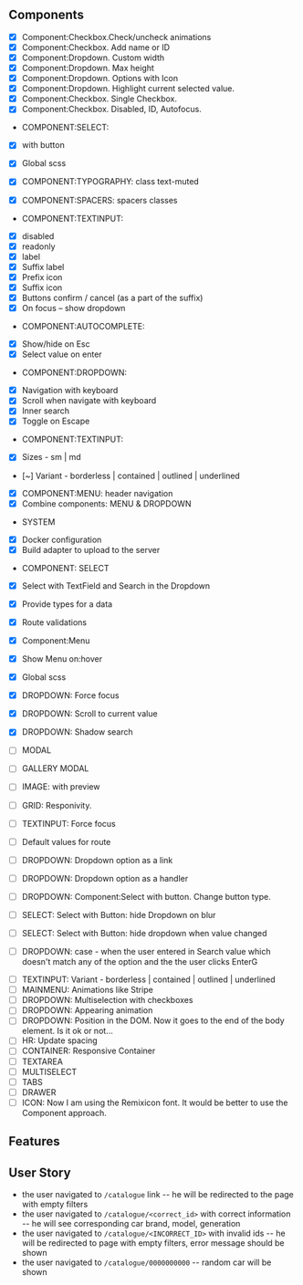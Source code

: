 ## Components

- [x] Component:Checkbox.Check/uncheck animations
- [x] Component:Checkbox. Add name or ID
- [x] Component:Dropdown. Custom width
- [x] Component:Dropdown. Max height
- [x] Component:Dropdown. Options with Icon
- [x] Component:Dropdown. Highlight current selected value.
- [x] Component:Checkbox. Single Checkbox.
- [x] Component:Checkbox. Disabled, ID, Autofocus.

<!-- Current -->

- COMPONENT:SELECT:
- [x] with button
- [x] Global scss

- [x] COMPONENT:TYPOGRAPHY: class text-muted
- [x] COMPONENT:SPACERS: spacers classes

- COMPONENT:TEXTINPUT:
- [x] disabled
- [x] readonly
- [x] label
- [x] Suffix label
- [x] Prefix icon
- [x] Suffix icon
- [x] Buttons confirm / cancel (as a part of the suffix)
- [x] On focus – show dropdown

- COMPONENT:AUTOCOMPLETE:
- [x] Show/hide on Esc
- [x] Select value on enter

- COMPONENT:DROPDOWN:
- [x] Navigation with keyboard
- [x] Scroll when navigate with keyboard
- [x] Inner search
- [x] Toggle on Escape

- COMPONENT:TEXTINPUT:
- [x] Sizes - sm | md
- [~] Variant - borderless | contained | outlined | underlined

- [x] COMPONENT:MENU: header navigation
- [x] Combine components: MENU & DROPDOWN

- SYSTEM
- [x] Docker configuration
- [x] Build adapter to upload to the server

- COMPONENT: SELECT
- [x] Select with TextField and Search in the Dropdown

- [x] Provide types for a data
- [x] Route validations

- [x] Component:Menu
- [x] Show Menu on:hover

- [x] Global scss

- [x] DROPDOWN: Force focus
- [x] DROPDOWN: Scroll to current value
- [x] DROPDOWN: Shadow search
- [ ] MODAL
- [ ] GALLERY MODAL
- [ ] IMAGE: with preview
- [ ] GRID: Responivity.
- [ ] TEXTINPUT: Force focus
- [ ] Default values for route
- [ ] DROPDOWN: Dropdown option as a link
- [ ] DROPDOWN: Dropdown option as a handler
- [ ] DROPDOWN: Component:Select with button. Change button type.
- [ ] SELECT: Select with Button: hide Dropdown on blur
- [ ] SELECT: Select with Button: hide dropdown when value changed
- [ ] DROPDOWN: case - when the user entered in Search value which doesn't match any of the option and the the user clicks EnterG

<!-- Backlog -->

- [ ] TEXTINPUT: Variant - borderless | contained | outlined | underlined
- [ ] MAINMENU: Animations like Stripe
- [ ] DROPDOWN: Multiselection with checkboxes
- [ ] DROPDOWN: Appearing animation
- [ ] DROPDOWN: Position in the DOM. Now it goes to the end of the body element. Is it ok or not...
- [ ] HR: Update spacing
- [ ] CONTAINER: Responsive Container
- [ ] TEXTAREA
- [ ] MULTISELECT
- [ ] TABS
- [ ] DRAWER
- [ ] ICON: Now I am using the Remixicon font. It would be better to use the Component approach.

## Features

## User Story

- the user navigated to `/catalogue` link
  -- he will be redirected to the page with empty filters
- the user navigated to `/catalogue/<correct_id>` with correct information
  -- he will see corresponding car brand, model, generation
- the user navigated to `/catalogue/<INCORRECT_ID>` with invalid ids
  -- he will be redirected to page with empty filters, error message should be shown
- the user navigated to `/catalogue/0000000000`
  -- random car will be shown
